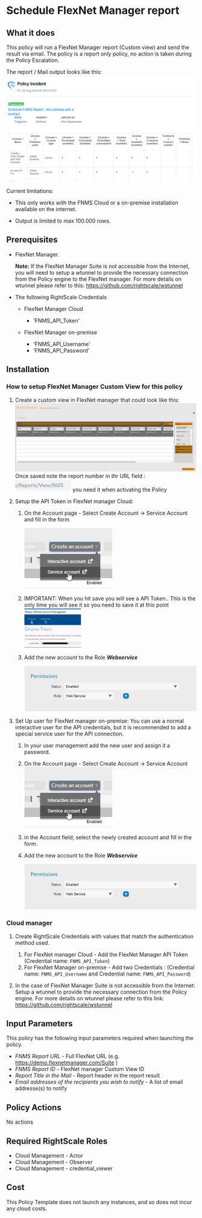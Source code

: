 # Schedule FlexNet Manager report

## What it does

This policy will run a FlexNet Manager report (Custom view) and send the result via email.
The policy is a report only policy, no action is taken during the Policy Escalation.

The report / Mail output looks like this:
![Alt text][emailoutput]

Current limitations:

- This only works with the FNMS Cloud or a on-premise installation available on the internet.

- Output is limited to max 100.000 rows.

## Prerequisites

- FlexNet Manager.

    __Note:__ If the FlexNet Manager Suite is not accessible from the Internet, you will need to setup a wtunnel to provide the necessary connection from the Policy engine to the FlexNet manager. For more details on wtunnel please refer to this: <https://github.com/rightscale/wstunnel>

- The following RightScale Credentials
  - FlexNet Manager Cloud
    - 'FNMS_API_Token'

  - FlexNet Manager on-premise
    - 'FNMS_API_Username'
    - 'FNMS_API_Password'

## Installation

### How to setup FlexNet Manager Custom View for this policy

1. Create a custom view in FlexNet manager that could look like this:
![Alt text][FNMSReport]
Once saved note the report number in thr URL field :
![Alt text][ReportNumber] you need it when activating the Policy

1. Setup the API Token in FlexNet manager Cloud:
    1. On the Account page - Select Create Account -> Service Account and fill in the form

        ![Alt text][CreateServeceAccount]
    1. IMPORTANT: When you hit save you will see a API Token.. This is the only time you will see it so you need to save it at this point
        ![Alt text][APIToken]
    1. Add the new account to the Role ___Webservice___

        ![Alt text][WebServiceRole]

1. Set Up user for FlexNet manager on-premise:
    You can use a normal interactive user for the API credentials, but it is recommended to add a special service user for the API connection.
    1. In your user management add the new user and assign it a password.
    1. On the Account page - Select Create Account -> Service Account
    ![Alt text][CreateServeceAccount]
    1. in the Account field; select the newly created account and fill in the form.
    1. Add the new account to the Role ___Webservice___

        ![Alt text][WebServiceRole]

### Cloud manager

1. Create RightScale Credentials with values that match the authentication method used.
    1. For FlexNet manager Cloud - Add the FlexNet Manager API Token (Credential name: `FNMS_API_Token`)
    1. For FlexNet Manager on-premise - Add two Credentials : (Credential name: `FNMS_API_Username` and Credential name: `FNMS_API_Password`)

1. In the case of FlexNet Manager Suite is not accessible from the Internet: Setup a wtunnel to provide the necessary connection from the Policy engine. For more details on wtunnel please refer to this link: <https://github.com/rightscale/wstunnel>

## Input Parameters

This policy has the following input parameters required when launching the policy.

- *FNMS Report URL* - Full FlexNet URL (e.g. https://demo.flexnetmanager.com/Suite )
- *FNMS Report ID* - FlexNet manager Custom View ID
- *Report Title in the Mail* - Report header in the report result
- *Email addresses of the recipients you wish to notify* - A list of email addresse(s) to notify

## Policy Actions

No actions

## Required RightScale Roles

- Cloud Management - Actor
- Cloud Management - Observer
- Cloud Management - credential_viewer

## Cost

This Policy Template does not launch any instances, and so does not incur any cloud costs.

<!-- Image references -->
[emailoutput]: images/email_output.png "email output"
[APIToken]: images/APIToken.png "APIToken"
[CreateServeceAccount]: images/CreateServeceAccount.png "Create Service Account"
[FNMSReport]: images/FNMS_cv_Report.png "FNMS Cloud Instance Report"
[ReportNumber]: images/ReportNumber.png "ReportNumber"
[WebServiceRole]: images/WebServiceRole.png "WebServiceRole"
[CMPToken]: images/CMP_NewToken.png "CMP Token"

